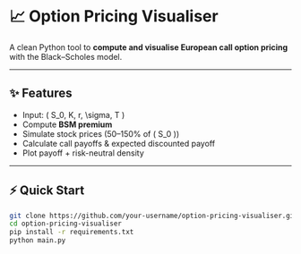 # 📈 Option Pricing Visualiser  

A clean Python tool to **compute and visualise European call option pricing** with the Black–Scholes model.  

---

## ✨ Features
- Input: \( S_0, K, r, \sigma, T \)  
- Compute **BSM premium**  
- Simulate stock prices (50–150% of \( S_0 \))  
- Calculate call payoffs & expected discounted payoff  
- Plot payoff + risk-neutral density  

---

## ⚡ Quick Start
```bash
git clone https://github.com/your-username/option-pricing-visualiser.git
cd option-pricing-visualiser
pip install -r requirements.txt
python main.py
